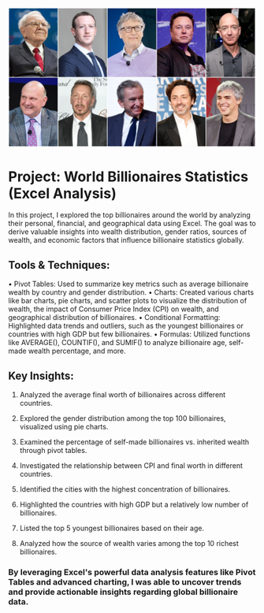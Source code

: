 ![logo](https://github.com/Mgit125/Excel---World-Billionaires-Statistics/blob/main/Screenshot%202024-09-25%20203038.png)

# Project: World Billionaires Statistics (Excel Analysis)

In this project, I explored the top billionaires around the world by analyzing their personal, financial, and geographical data using Excel. The goal was to derive valuable insights into wealth distribution, gender ratios, sources of wealth, and economic factors that influence billionaire statistics globally.

## Tools & Techniques:
•	Pivot Tables: Used to summarize key metrics such as average billionaire wealth by country and gender distribution.
•	Charts: Created various charts like bar charts, pie charts, and scatter plots to visualize the distribution of wealth, the impact of Consumer Price Index (CPI) on wealth, and geographical distribution of billionaires.
•	Conditional Formatting: Highlighted data trends and outliers, such as the youngest billionaires or countries with high GDP but few billionaires.
•	Formulas: Utilized functions like AVERAGE(), COUNTIF(), and SUMIF() to analyze billionaire age, self-made wealth percentage, and more.

## Key Insights:

1.	Analyzed the average final worth of billionaires across different countries.
	
2.	Explored the gender distribution among the top 100 billionaires, visualized using pie charts.
	
3.	Examined the percentage of self-made billionaires vs. inherited wealth through pivot tables.
	
4.	Investigated the relationship between CPI and final worth in different countries.

5.	Identified the cities with the highest concentration of billionaires.

6.	Highlighted the countries with high GDP but a relatively low number of billionaires.
   
7.	Listed the top 5 youngest billionaires based on their age.
   
8.	Analyzed how the source of wealth varies among the top 10 richest billionaires.
   
### By leveraging Excel's powerful data analysis features like Pivot Tables and advanced charting, I was able to uncover trends and provide actionable insights regarding global billionaire data.
